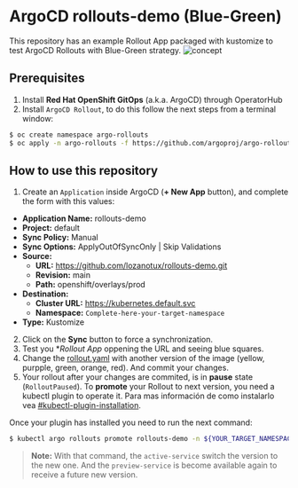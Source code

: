 # ArgoCD rollouts-demo (Blue-Green)

This repository has an example Rollout App packaged with kustomize to test ArgoCD Rollouts with Blue-Green strategy.
![concept](https://argoproj.github.io/argo-rollouts/concepts-assets/blue-green-deployments.png)

## Prerequisites

1. Install **Red Hat OpenShift GitOps** (a.k.a. ArgoCD) through OperatorHub
2. Install `ArgoCD Rollout`, to do this follow the next steps from a terminal window:
```bash
$ oc create namespace argo-rollouts
$ oc apply -n argo-rollouts -f https://github.com/argoproj/argo-rollouts/releases/latest/download/install.yaml
```

## How to use this repository

1. Create an `Application` inside ArgoCD (**+ New App** button), and complete the form with this values:
* **Application Name:** rollouts-demo
* **Project:** default
* **Sync Policy:** Manual
* **Sync Options:** ApplyOutOfSyncOnly | Skip Validations
* **Source:**
   * **URL:** https://github.com/lozanotux/rollouts-demo.git
   * **Revision:** main
   * **Path:** openshift/overlays/prod
* **Destination:**
   * **Cluster URL:** https://kubernetes.default.svc
   * **Namespace:** `Complete-here-your-target-namespace`
* **Type:** Kustomize

2. Click on the **Sync** button to force a synchronization.
3. Test you **Rollout App* oppening the URL and seeing blue squares.
4. Change the [rollout.yaml](./openshift/overlays/prod/rollout.yaml) with another version of the image (yellow, purpple, green, orange, red). And commit your changes.
5. Your rollout after your changes are commited, is in **pause** state (`RolloutPaused`). To **promote** your Rollout to next version, you need a kubectl plugin to operate it. Para mas información de como instalarlo vea [#kubectl-plugin-installation](https://argoproj.github.io/argo-rollouts/installation/#kubectl-plugin-installation).

Once your plugin has installed you need to run the next command:
```bash
$ kubectl argo rollouts promote rollouts-demo -n ${YOUR_TARGET_NAMESPACE}
```

> **Note:** With that command, the `active-service` switch the version to the new one. And the `preview-service` is become available again to receive a future new version.
